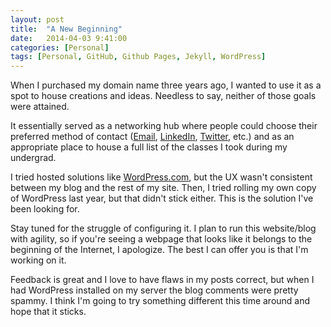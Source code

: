 ```yaml
---
layout: post
title:  "A New Beginning"
date:   2014-04-03 9:41:00
categories: [Personal]
tags: [Personal, GitHub, Github Pages, Jekyll, WordPress]
---
```


When I purchased my domain name three years ago, I wanted to use it as a spot to house creations and ideas. Needless to say, neither of those goals were attained.

It essentially served as a networking hub where people could choose their preferred method of contact ([Email](mailto:michaeljdeeb@gmail.com), [LinkedIn](http://www.linkedin.com/in/michaeljdeeb/), [Twitter](https://twitter.com/michaeljdeeb), etc.) and as an appropriate place to house a full list of the classes I took during my undergrad.

I tried hosted solutions like [WordPress.com](http://wordpress.com), but the UX wasn't consistent between my blog and the rest of my site. Then, I tried rolling my own copy of WordPress last year, but that didn't stick either. This is the solution I've been looking for.

Stay tuned for the struggle of configuring it. I plan to run this website/blog with agility, so if you're seeing a webpage that looks like it belongs to the beginning of the Internet, I apologize. The best I can offer you is that I'm working on it.

Feedback is great and I love to have flaws in my posts correct, but when I had WordPress installed on my server the blog comments were pretty spammy. I think I'm going to try something different this time around and hope that it sticks.


<!-- Place this tag in your head or just before your close body tag. -->
<script type="text/javascript" src="https://apis.google.com/js/plusone.js"></script>

<!-- Place this tag where you want the widget to render. -->
<div class="g-post" data-href="https://plus.google.com/117636037814189714964/posts/Aqy2fhtAEw9"></div>
